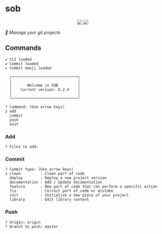 # sob

<p align = "center">
    <img src="https://img.shields.io/badge/0.2.4-purple?style=for-the-badge&logo=V">
    <img src="https://img.shields.io/badge/Status-in%20development-green?style=for-the-badge">
<p/>

*👻 Manage your git projects*

## Commands
```
✔ CLI loaded
✔ Commit loaded
✔ Commit emoji loaded

  ┌──────────────────────────────┐
  │                              │
  │       Welcome in SOB         │
  │    Current version: 0.2.4    │
  │                              │
  └──────────────────────────────┘

? Command: (Use arrow keys)
❯ add 
  commit 
  push 
  exit 

```

### Add
```
? Files to add:
```

### Commit
```
? Commit type: (Use arrow keys)
❯ clean         : Clean part of code 
  deploy        : Deploy a new project version 
  documentation : Add / Update documentation 
  feature       : New part of code that can perform a specific action 
  fix           : Correct part of code or mistake 
  init          : Initialise a new piece of your project 
  library       : Edit library content 
```

### Push
```
? Origin: origin
? Branch to push: master
```
